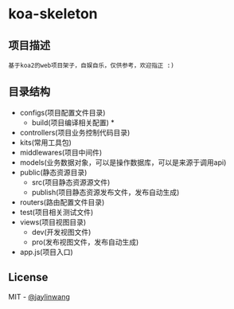 # koa-skeleton

## 项目描述

    基于koa2的web项目架子，自娱自乐，仅供参考，欢迎指正 :)

## 目录结构

- configs(项目配置文件目录)
    - build(项目编译相关配置) *
- controllers(项目业务控制代码目录)
- kits(常用工具包)
- middlewares(项目中间件)
- models(业务数据对象，可以是操作数据库，可以是来源于调用api)
- public(静态资源目录)
    - src(项目静态资源源文件)
    - publish(项目静态资源发布文件，发布自动生成)
- routers(路由配置文件目录)
- test(项目相关测试文件)
- views(项目视图目录)
    - dev(开发视图文件)
    - pro(发布视图文件，发布自动生成)
- app.js(项目入口)

## License

MIT - [@jaylinwang](https://github.com/jaylinwang)


